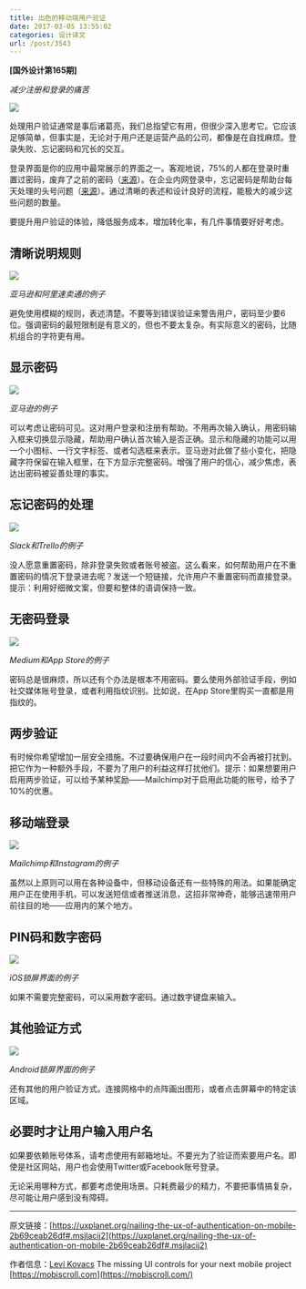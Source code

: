 ```yaml
---
title: 出色的移动端用户验证
date: 2017-03-05 13:55:02
categories: 设计译文
url: /post/3543
---
```


**[国外设计第165期]**

*减少注册和登录的痛苦*

![](https://storageapi.fleek.co/0a3a8890-e65e-47ce-93d7-0442b9209d38-bucket/blog/posts/2017-03/03-04/1-MAQ8KbsT2tQmUnk8rBNc2w.png)

处理用户验证通常是事后诸葛亮，我们总指望它有用，但很少深入思考它。它应该足够简单，但事实是，无论对于用户还是运营产品的公司，都像是在自找麻烦。登录失败、忘记密码和冗长的交互。

登录界面是你的应用中最常展示的界面之一。客观地说，75%的人都在登录时重置过密码，废弃了之前的密码（[来源](https://articles.uie.com/three_hund_million_button/)）。在企业内网登录中，忘记密码是帮助台每天处理的头号问题（[来源](https://www.nngroup.com/reports/intranet-portals-experiences-real-life-projects/)）。通过清晰的表述和设计良好的流程，能极大的减少这些问题的数量。

要提升用户验证的体验，降低服务成本，增加转化率，有几件事情要好好考虑。

## 清晰说明规则

![](https://storageapi.fleek.co/0a3a8890-e65e-47ce-93d7-0442b9209d38-bucket/blog/posts/2017-03/03-04/1-7PYuvBzlVGISq_6uAmNZXA.png)

*亚马逊和阿里速卖通的例子*

避免使用模糊的规则，表述清楚。不要等到错误验证来警告用户，密码至少要6位。强调密码的最短限制是有意义的，但也不要太复杂。有实际意义的密码，比随机组合的字符更有用。

## 显示密码

![](https://storageapi.fleek.co/0a3a8890-e65e-47ce-93d7-0442b9209d38-bucket/blog/posts/2017-03/03-04/1-ZqgtrdcRMdgF444CGenrsQ.png)

*亚马逊的例子*

可以考虑让密码可见。这对用户登录和注册有帮助。不用再次输入确认，用密码输入框来切换显示隐藏，帮助用户确认首次输入是否正确。显示和隐藏的功能可以用一个小图标、一行文字标签、或者勾选框来表示。亚马逊对此做了些小变化，把隐藏字符保留在输入框里，在下方显示完整密码。增强了用户的信心，减少焦虑，表达出密码被妥善处理的事实。

## 忘记密码的处理

![](https://storageapi.fleek.co/0a3a8890-e65e-47ce-93d7-0442b9209d38-bucket/blog/posts/2017-03/03-04/1-BQA7t2VRJrsVw0Zm98twww.png)

*Slack和Trello的例子*

没人愿意重置密码，除非登录失败或者账号被盗。这么看来，如何帮助用户在不重置密码的情况下登录进去呢？发送一个短链接，允许用户不重置密码而直接登录。提示：利用好细微文案，但要和整体的语调保持一致。

## 无密码登录

![](https://storageapi.fleek.co/0a3a8890-e65e-47ce-93d7-0442b9209d38-bucket/blog/posts/2017-03/03-04/1-pwsX-Ehsdg5daxjERwhWaA.png)

*Medium和App Store的例子*

密码总是很麻烦，所以还有个办法是根本不用密码。要么使用外部验证手段，例如社交媒体账号登录，或者利用指纹识别。比如说，在App Store里购买一直都是用指纹的。

## 两步验证

有时候你希望增加一层安全措施。不过要确保用户在一段时间内不会再被打扰到。把它作为一种额外手段，不要为了用户的利益这样打扰他们。提示：如果想要用户启用两步验证，可以给予某种奖励——Mailchimp对于启用此功能的账号，给予了10%的优惠。

## 移动端登录

![](https://storageapi.fleek.co/0a3a8890-e65e-47ce-93d7-0442b9209d38-bucket/blog/posts/2017-03/03-04/1-9lTf8eGWAtQ24N4uDYSNZw.png)

*Mailchimp和Instagram的例子*

虽然以上原则可以用在各种设备中，但移动设备还有一些特殊的用法。如果能确定用户正在使用手机，可以发送短信或者推送消息，这招非常神奇，能够迅速带用户前往目的地——应用内的某个地方。

## PIN码和数字密码

![](https://storageapi.fleek.co/0a3a8890-e65e-47ce-93d7-0442b9209d38-bucket/blog/posts/2017-03/03-04/1-7lYlVThj9PLmGXKeLckf0g.png)

*iOS锁屏界面的例子*

如果不需要完整密码，可以采用数字密码。通过数字键盘来输入。

## 其他验证方式

![](https://storageapi.fleek.co/0a3a8890-e65e-47ce-93d7-0442b9209d38-bucket/blog/posts/2017-03/03-04/1-KdDnuvDW_j2I2gTQYjn06A.png)

*Android锁屏界面的例子*

还有其他的用户验证方式。连接网格中的点阵画出图形，或者点击屏幕中的特定该区域。

## 必要时才让用户输入用户名

如果要依赖账号体系，请考虑使用有邮箱地址。不要光为了验证而索要用户名。即使是社区网站，用户也会使用Twitter或Facebook账号登录。

无论采用哪种方式，都要考虑使用场景。只耗费最少的精力，不要把事情搞复杂，尽可能让用户感到没有障碍。

---

原文链接：[https://uxplanet.org/nailing-the-ux-of-authentication-on-mobile-2b69ceab26df#.msjlacij2](https://uxplanet.org/nailing-the-ux-of-authentication-on-mobile-2b69ceab26df#.msjlacij2)

作者信息：[Levi Kovacs](https://twitter.com/kovlex)
The missing UI controls for your next mobile project [https://mobiscroll.com](https://mobiscroll.com/)
